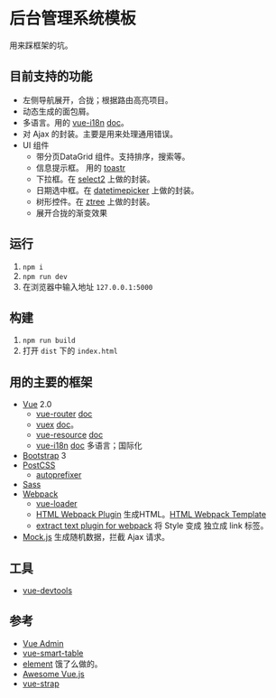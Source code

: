 # 后台管理系统模板
用来踩框架的坑。

## 目前支持的功能
* 左侧导航展开，合拢；根据路由高亮项目。
* 动态生成的面包屑。
* 多语言。用的 [vue-i18n](https://github.com/kazupon/vue-i18n) [doc](https://kazupon.github.io/vue-i18n/)。
* 对 Ajax 的封装。主要是用来处理通用错误。
* UI 组件
  * 带分页DataGrid 组件。支持排序，搜索等。
  * 信息提示框。 用的 [toastr](https://github.com/CodeSeven/toastr)
  * 下拉框。在 [select2](https://github.com/select2/select2) 上做的封装。
  * 日期选中框。在 [datetimepicker](http://xdsoft.net/jqplugins/datetimepicker/) 上做的封装。
  * 树形控件。在 [ztree](https://github.com/select2/select2) 上做的封装。
  * 展开合拢的渐变效果

## 运行
1. `npm i`
1. `npm run dev`
1. 在浏览器中输入地址 `127.0.0.1:5000`

## 构建
1. `npm run build`
1. 打开 `dist` 下的 `index.html`

## 用的主要的框架
* [Vue](http://vuejs.org/) 2.0
    * [vue-router](https://github.com/vuejs/vue-router) [doc](http://router.vuejs.org/zh-cn/index.html)
    * [vuex](https://github.com/vuejs/vuex) [doc](http://vuex.vuejs.org/en/index.html)。
    * [vue-resource](https://github.com/vuejs/vue-resource) [doc](https://github.com/vuejs/vue-resource/tree/master/docs)
    * [vue-i18n](https://github.com/kazupon/vue-i18n) [doc](https://kazupon.github.io/vue-i18n/) 多语言；国际化
* [Bootstrap](http://getbootstrap.com/) 3
* [PostCSS](http://postcss.org/)
  * [autoprefixer](https://github.com/postcss/autoprefixer)
* [Sass](http://sass-lang.com/)
* [Webpack](http://webpack.github.io/)
    * [vue-loader](http://vue-loader.vuejs.org/en/index.html)
    * [HTML Webpack Plugin](https://github.com/ampedandwired/html-webpack-plugin) 生成HTML。[HTML Webpack Template](https://github.com/jaketrent/html-webpack-template#html-webpack-template)
    * [extract text plugin for webpack](https://github.com/webpack/extract-text-webpack-plugin/blob/webpack-1/README.md) 将 Style 变成 独立成 link 标签。
* [Mock.js](http://mockjs.com/) 生成随机数据，拦截 Ajax 请求。

## 工具
* [vue-devtools](https://github.com/vuejs/vue-devtools)

## 参考
* [Vue Admin](https://github.com/fundon/vue-admin)
* [vue-smart-table](https://github.com/gurghet/vue-smart-table)
* [element](https://github.com/ElemeFE) 饿了么做的。
* [Awesome Vue.js](https://github.com/vuejs/awesome-vue)
* [vue-strap](https://github.com/yuche/vue-strap)